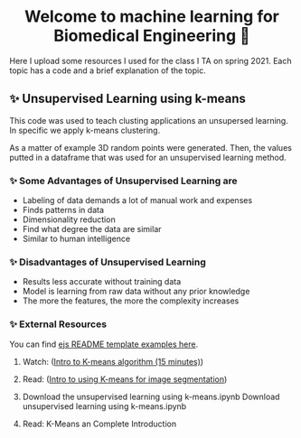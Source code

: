 <h1 align="center">Welcome to machine learning for Biomedical Engineering 👋</h1>

Here I upload some resources I used for the class I TA on spring 2021. Each topic has a code and a brief explanation of the topic.

## ✨ Unsupervised Learning using k-means

This code was used to teach clusting applications an unsupersed learning. In specific we apply k-means clustering. 

As a matter of example 3D random points were generated. Then, the values putted in a dataframe that was used for an unsupervised learning method.

### ✨ Some Advantages of Unsupervised Learning are

- Labeling of data demands a lot of manual work and expenses
- Finds patterns in data
- Dimensionality reduction
- Find what degree the data are similar
- Similar to human intelligence

### ✨ Disadvantages of Unsupervised Learning

- Results less accurate without training data
- Model is learning from raw data without any prior knowledge
- The more the features, the more the complexity increases

### ✨ External Resources

You can find [ejs README template examples here](https://github.com/kefranabg/readme-md-generator/tree/master/templates).

1. Watch: ([Intro to K-means algorithm (15 minutes)](https://www.youtube.com/watch?v=_S5tvagaQRU))

2. Read: ([Intro to using K-means for image segmentation](https://www.unioviedo.es/compnum/labs/new/kmeans.html))

3. Download the unsupervised learning using k-means.ipynb Download unsupervised learning using k-means.ipynb

4. Read: K-Means an Complete Introduction
